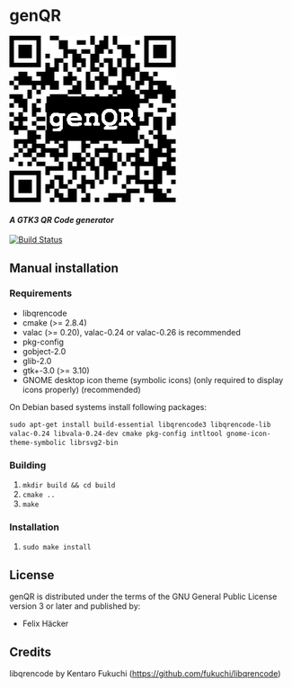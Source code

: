 # genQR #
![Icon](https://raw.githubusercontent.com/haecker-felix/genQR/master/data/genqr.png)
#### *A GTK3 QR Code generator* ####



[![Build Status](https://travis-ci.org/haecker-felix/genQR.svg?branch=master)](https://travis-ci.org/haecker-felix/genQR.svg?branch=master)

## Manual installation ##

### Requirements
 * libqrencode
 * cmake (>= 2.8.4)
 * valac (>= 0.20), valac-0.24 or valac-0.26 is recommended
 * pkg-config
 * gobject-2.0
 * glib-2.0
 * gtk+-3.0 (>= 3.10)
 * GNOME desktop icon theme (symbolic icons) (only required to display icons properly) (recommended)

On Debian based systems install following packages:

    sudo apt-get install build-essential libqrencode3 libqrencode-lib valac-0.24 libvala-0.24-dev cmake pkg-config intltool gnome-icon-theme-symbolic librsvg2-bin


### Building ###
 1. `mkdir build && cd build`
 2. `cmake ..`
 3. `make`

### Installation ###
 1. `sudo make install`

## License ##
genQR is distributed under the terms of the GNU General Public License version 3 or later and published by:
 * Felix Häcker

## Credits ##
libqrencode by Kentaro Fukuchi (https://github.com/fukuchi/libqrencode)

